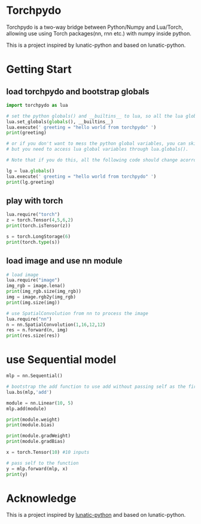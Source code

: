 # Torchpydo

Torchpydo is a two-way bridge between Python/Numpy and Lua/Torch, allowing use using Torch packages(nn, rnn etc.) with numpy inside python.

This is a project inspired by lunatic-python and based on lunatic-python.

# Getting Start


## load torchpydo and bootstrap globals
``` python
import torchpydo as lua

# set the python globals() and __builtins__ to lua, so all the lua global variables can be seen in python globals()
lua.set_globals(globals(), __builtins__)
lua.execute(' greeting = "hello world from torchpydo" ')
print(greeting)

# or if you don't want to mess the python global variables, you can skip the previous line, 
# but you need to access lua global variables through lua.globals(). 

# Note that if you do this, all the following code should change acorrdingly.

lg = lua.globals()
lua.execute(' greeting = "hello world from torchpydo" ')
print(lg.greeting)

```

## play with torch
``` python
lua.require("torch")
z = torch.Tensor(4,5,6,2)
print(torch.isTensor(z))

s = torch.LongStorage(6)
print(torch.type(s))
```

## load image and use nn module
``` python
# load image
lua.require("image")
img_rgb = image.lena()
print(img_rgb.size(img_rgb))
img = image.rgb2y(img_rgb)
print(img.size(img))

# use SpatialConvolution from nn to process the image
lua.require("nn")
n = nn.SpatialConvolution(1,16,12,12)
res = n.forward(n, img)
print(res.size(res))

```

# use Sequential model

``` python
mlp = nn.Sequential()

# bootstrap the add function to use add without passing self as the first arugment
lua.bs(mlp,'add')

module = nn.Linear(10, 5)
mlp.add(module)

print(module.weight)
print(module.bias)

print(module.gradWeight)
print(module.gradBias)

x = torch.Tensor(10) #10 inputs

# pass self to the function
y = mlp.forward(mlp, x)
print(y)

```


# Acknowledge

This is a project inspired by [lunatic-python](https://github.com/bastibe/lunatic-python) and based on lunatic-python.
